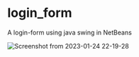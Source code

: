 # login_form
A login-form using java swing in NetBeans

![Screenshot from 2023-01-24 22-19-28](https://user-images.githubusercontent.com/109353834/214355879-dd53b3a2-bca1-43d8-b159-666261e618cd.png)
